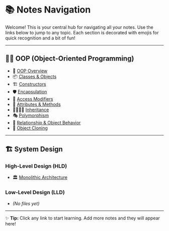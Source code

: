 # 📚 Notes Navigation

Welcome! This is your central hub for navigating all your notes. Use the links below to jump to any topic. Each section is decorated with emojis for quick recognition and a bit of fun!

---

## 🧑‍💻 OOP (Object-Oriented Programming)

- 📖 [OOP Overview](OOP/README.md)
- 📦 [Classes & Objects](OOP/1.classes_and_objects.md)
- 🏗️ [Constructors](OOP/2.constructor.md)
- 🛡️ [Encapsulation](OOP/3.encapsulation.md)
- 🚪 [Access Modifiers](OOP/4.access_modifiers.md)
- 📝 [Attributes & Methods](OOP/5.atrributes_and_method.md)
- 👨‍👩‍👧‍👦 [Inheritance](OOP/6.inheritaance.md)
- 🎭 [Polymorphism](OOP/7.Polymorphism.md)
- 🤝 [Relationship & Object Behavior](OOP/8.Relationship_and_object_behvior.md)
- 🧬 [Object Cloning](OOP/9.Object_cloning.md)

---

## 🏗️ System Design

### High-Level Design (HLD)
- 🏛️ [Monolithic Architecture](system-design/high-level-design(HLD)/1.monolithic_architecture.md)

### Low-Level Design (LLD)
- *(No files yet)*

---

✨ **Tip:** Click any link to start learning. Add more notes and they will appear here! 